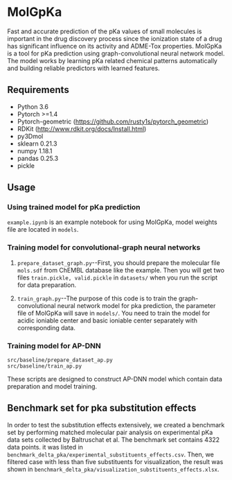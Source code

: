 # MolGpKa
Fast and accurate prediction of the pKa values of small molecules is important in the drug discovery process since the ionization state of a drug has significant influence on its activity and ADME-Tox properties. MolGpKa is a tool for pKa prediction using graph-convolutional neural network model. The model works by learning pKa related chemical patterns automatically and building reliable predictors with learned features.

## Requirements

* Python 3.6
* Pytorch >=1.4
* Pytorch-geometric (https://github.com/rusty1s/pytorch_geometric)
* RDKit (http://www.rdkit.org/docs/Install.html)
* py3Dmol 
* sklearn 0.21.3
* numpy 1.18.1
* pandas 0.25.3
* pickle

## Usage

### Using trained model for pKa prediction
`example.ipynb` is an example notebook for using MolGpKa, model weights file are located in `models`.

### Training model for convolutional-graph neural networks

1. `prepare_dataset_graph.py`--First, you should prepare the molecular file `mols.sdf` from ChEMBL database like the example. Then you will get two files `train.pickle, valid.pickle` in `datasets/` when you run the script  for data preparation.

2. `train_graph.py`--The purpose of this code is to train the graph-convolutional neural network model for pka prediction, the parameter file of MolGpKa will save in `models/`. You need to train the model for acidic ioniable center and basic ioniable center separately with corresponding data.

### Training model for AP-DNN

```
src/baseline/prepare_dataset_ap.py
src/baseline/train_ap.py
```
These scripts are designed to construct AP-DNN model which contain data preparation and model training.


## Benchmark set for pka substitution effects

In order to test the substitution effects extensively, we created a benchmark set by performing matched molecular pair analysis on experimental pKa data sets collected by Baltruschat et al. The benchmark set contains 4322 data points. it was listed in `benchmark_delta_pka/experimental_substituents_effects.csv`. Then, we filtered case with less than five substituents for visualization, the result was shown in `benchmark_delta_pka/visualization_substituents_effects.xlsx`.


